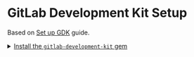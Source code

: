 # GitLab Development Kit Setup

Based on [Set up GDK](https://gitlab.com/gitlab-org/gitlab-development-kit/blob/master/doc/set-up-gdk.md) guide.

<details><summary><a href="https://gitlab.com/gitlab-org/gitlab-development-kit/blob/master/doc/set-up-gdk.md#install-the-gitlab-development-kit-gem">Install the <code>gitlab-development-kit</code> gem</a></summary>

```bash
$ gem install gitlab-development-kit
Fetching gitlab-development-kit-0.2.5.gem
Successfully installed gitlab-development-kit-0.2.5
Parsing documentation for gitlab-development-kit-0.2.5
Installing ri documentation for gitlab-development-kit-0.2.5
Done installing documentation for gitlab-development-kit after 0 seconds
1 gem installed

# Verify installation
$ gem list | grep gitlab-development-kit
gitlab-development-kit (0.2.5)
```

</details>

